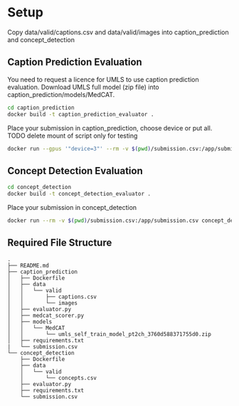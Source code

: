 # Setup

Copy data/valid/captions.csv and data/valid/images into caption_prediction and concept_detection

## Caption Prediction Evaluation

You need to request a licence for UMLS to use caption prediction evaluation. Download UMLS full model (zip file) into caption_prediction/models/MedCAT.

```sh
cd caption_prediction
docker build -t caption_prediction_evaluator .
```

Place your submission in caption_prediction, choose device or put all.
TODO delete mount of script only for testing
```sh
docker run --gpus '"device=3"' --rm -v $(pwd)/submission.csv:/app/submission.csv -v $(pwd)/evaluator.py:/app/evaluator.py caption_prediction_evaluator python3 -c "from evaluator import CaptionEvaluator; evaluator = CaptionEvaluator('/app/data/valid/captions.csv'); result = evaluator._evaluate({'submission_file_path': '/app/submission.csv'}); print(result)"
```

## Concept Detection Evaluation

```sh
cd concept_detection
docker build -t concept_detection_evaluator .
```

Place your submission in concept_detection
```sh
docker run --rm -v $(pwd)/submission.csv:/app/submission.csv concept_detection_evaluator python -c "from evaluator import ConceptEvaluator; evaluator = ConceptEvaluator('/app/data/valid/concepts.csv'); result = evaluator._evaluate({'submission_file_path': '/app/submission.csv'}); print(result)"
```

## Required File Structure
```plain
.
├── README.md
├── caption_prediction
│   ├── Dockerfile
│   ├── data
│   │   └── valid
│   │       ├── captions.csv
│   │       └── images
│   ├── evaluator.py
│   ├── medcat_scorer.py
│   ├── models
│   │   └── MedCAT
│   │       └── umls_self_train_model_pt2ch_3760d588371755d0.zip
│   ├── requirements.txt
|   └── submission.csv
└── concept_detection
    ├── Dockerfile
    ├── data
    │   └── valid
    │       └── concepts.csv
    ├── evaluator.py
    ├── requirements.txt
    └── submission.csv
```